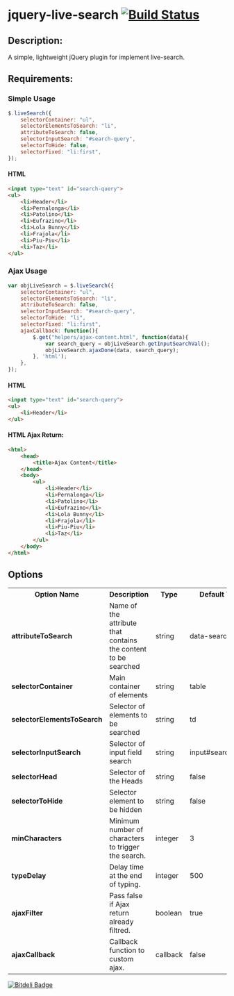 jquery-live-search [![Build Status](https://travis-ci.org/dlanileonardo/jquery-live-search.png?branch=master)](https://travis-ci.org/dlanileonardo/jquery-live-search)
==================

Description:
------------
A simple, lightweight jQuery plugin for implement live-search.

Requirements:
------------


### Simple Usage

```js
$.liveSearch({
    selectorContainer: "ul",
    selectorElementsToSearch: "li",
    attributeToSearch: false,
    selectorInputSearch: "#search-query",
    selectorToHide: false,
    selectorFixed: "li:first",
});
```

#### HTML

```html
<input type="text" id="search-query">
<ul>
    <li>Header</li>
    <li>Pernalonga</li>
    <li>Patolino</li>
    <li>Eufrazino</li>
    <li>Lola Bunny</li>
    <li>Frajola</li>
    <li>Piu-Piu</li>
    <li>Taz</li>
</ul>
```

### Ajax Usage

```js
var objLiveSearch = $.liveSearch({
    selectorContainer: "ul",
    selectorElementsToSearch: "li",
    attributeToSearch: false,
    selectorInputSearch: "#search-query",
    selectorToHide: "li",
    selectorFixed: "li:first",
    ajaxCallback: function(){
        $.get("helpers/ajax-content.html", function(data){
            var search_query = objLiveSearch.getInputSearchVal();
            objLiveSearch.ajaxDone(data, search_query);
        }, 'html');
    },
});
```

#### HTML

```html
<input type="text" id="search-query">
<ul>
    <li>Header</li>
</ul>
```

#### HTML Ajax Return:

```html
<html>
    <head>
        <title>Ajax Content</title>
    </head>
    <body>
        <ul>
            <li>Header</li>
            <li>Pernalonga</li>
            <li>Patolino</li>
            <li>Eufrazino</li>
            <li>Lola Bunny</li>
            <li>Frajola</li>
            <li>Piu-Piu</li>
            <li>Taz</li>
        </ul>
    </body>
</html>
```

## Options

<table>
    <tr>
        <th>Option Name</th>
        <th>Description</th>
        <th>Type</th>
        <th>Default Value</th>
    </tr>
    <tr>
        <td><strong>attributeToSearch</strong></td>
        <td>Name of the attribute that contains the content to be searched</td>
        <td>string</td>
        <td>data-search</td>
    </tr>
    <tr>
        <td><strong>selectorContainer</strong></td>
        <td>Main container of elements</td>
        <td>string</td>
        <td>table</td>
    </tr>
    <tr>
        <td><strong>selectorElementsToSearch</strong></td>
        <td>Selector of elements to be searched</td>
        <td>string</td>
        <td>td</td>
    </tr>
    <tr>
        <td><strong>selectorInputSearch</strong></td>
        <td>Selector of input field search</td>
        <td>string</td>
        <td>input#search_query</td>
    </tr>
    <tr>
        <td><strong>selectorHead</strong></td>
        <td>Selector of the Heads</td>
        <td>string</td>
        <td>false</td>
    </tr>
    <tr>
        <td><strong>selectorToHide</strong></td>
        <td>Selector element to be hidden</td>
        <td>string</td>
        <td>false</td>
    </tr>
    <tr>
        <td><strong>minCharacters</strong></td>
        <td>Minimum number of characters to trigger the search.</td>
        <td>integer</td>
        <td>3</td>
    </tr>
    <tr>
        <td><strong>typeDelay</strong></td>
        <td>Delay time at the end of typing.</td>
        <td>integer</td>
        <td>500</td>
    </tr>
    <tr>
        <td><strong>ajaxFilter</strong></td>
        <td>Pass false if Ajax return already filtred.</td>
        <td>boolean</td>
        <td>true</td>
    </tr>
    <tr>
        <td><strong>ajaxCallback</strong></td>
        <td>Callback function to custom ajax.</td>
        <td>callback</td>
        <td>false</td>
    </tr>
</table>


[![Bitdeli Badge](https://d2weczhvl823v0.cloudfront.net/dlanileonardo/jquery-live-search/trend.png)](https://bitdeli.com/free "Bitdeli Badge")

